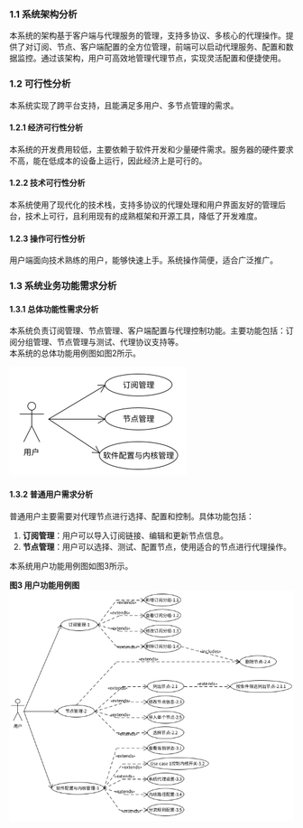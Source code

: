 ### 1.1 **系统架构分析**
本系统的架构基于客户端与代理服务的管理，支持多协议、多核心的代理操作。提供了对订阅、节点、客户端配置的全方位管理，前端可以启动代理服务、配置和数据监控。通过该架构，用户可高效地管理代理节点，实现灵活配置和便捷使用。

### 1.2 **可行性分析**
本系统实现了跨平台支持，且能满足多用户、多节点管理的需求。

#### 1.2.1 **经济可行性分析**
本系统的开发费用较低，主要依赖于软件开发和少量硬件需求。服务器的硬件要求不高，能在低成本的设备上运行，因此经济上是可行的。

#### 1.2.2 **技术可行性分析**
本系统使用了现代化的技术栈，支持多协议的代理处理和用户界面友好的管理后台，技术上可行，且利用现有的成熟框架和开源工具，降低了开发难度。

#### 1.2.3 **操作可行性分析**
用户端面向技术熟练的用户，能够快速上手。系统操作简便，适合广泛推广。

### 1.3 **系统业务功能需求分析**

#### 1.3.1 **总体功能性需求分析**
本系统负责订阅管理、节点管理、客户端配置与代理控制功能。主要功能包括：订阅分组管理、节点管理与测试、代理协议支持等。  
本系统的总体功能用例图如图2所示。

![**图2 总体功能用例图**](../img/业务用例图.png)

#### 1.3.2 **普通用户需求分析**
普通用户主要需要对代理节点进行选择、配置和控制。具体功能包括：
1. **订阅管理**：用户可以导入订阅链接、编辑和更新节点信息。
2. **节点管理**：用户可以选择、测试、配置节点，使用适合的节点进行代理操作。

本系统用户功能用例图如图3所示。

**图3 用户功能用例图**
![**图3 用户功能用例图**](../img/系统用例图.png)

